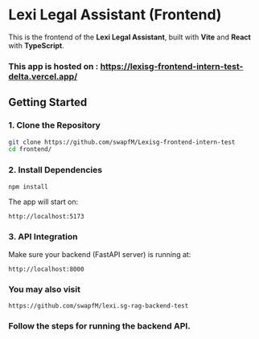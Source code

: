 # Lexi Legal Assistant (Frontend)

This is the frontend of the **Lexi Legal Assistant**, built with **Vite** and **React** with **TypeScript**.

### This app is hosted on :  https://lexisg-frontend-intern-test-delta.vercel.app/

## Getting Started

### 1. Clone the Repository

```bash
git clone https://github.com/swapfM/Lexisg-frontend-intern-test
cd frontend/
```

### 2. Install Dependencies
```bash
npm install
```
The app will start on:
```
http://localhost:5173
```

### 3. API Integration

Make sure your backend (FastAPI server) is running at:

```
http://localhost:8000
```
### You may also visit
```
https://github.com/swapfM/lexi.sg-rag-backend-test
```
### Follow the steps for running the backend API.

